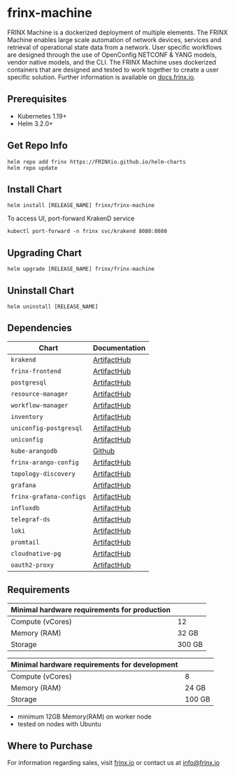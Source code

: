 # frinx-machine

FRINX Machine is a dockerized deployment of multiple elements. The FRINX Machine enables large scale automation of network devices, services and retrieval of operational state data from a network. User specific workflows are designed through the use of OpenConfig NETCONF & YANG models, vendor native models, and the CLI. The FRINX Machine uses dockerized containers that are designed and tested to work together to create a user specific solution. Further information is available on [docs.frinx.io](https://docs.frinx.io/frinx-machine/getting-started/).

## Prerequisites

* Kubernetes 1.19+
* Helm 3.2.0+

## Get Repo Info

```console
helm repo add frinx https://FRINXio.github.io/helm-charts
helm repo update
```

## Install Chart

```console
helm install [RELEASE_NAME] frinx/frinx-machine
```

To access UI, port-forward KrakenD service

```console
kubectl port-forward -n frinx svc/krakend 8080:8080
```

## Upgrading Chart

```console
helm upgrade [RELEASE_NAME] frinx/frinx-machine
```

## Uninstall Chart

```console
helm uninstall [RELEASE_NAME]
```

## Dependencies

| Chart | Documentation |
|-----------|-------------|
| `krakend` | [ArtifactHub](https://artifacthub.io/packages/helm/frinx-helm-charts/krakend) |
| `frinx-frontend` | [ArtifactHub](https://artifacthub.io/packages/helm/frinx-helm-charts/frinx-frontend) |
| `postgresql` | [ArtifactHub](https://artifacthub.io/packages/helm/bitnami/postgresql) |
| `resource-manager` | [ArtifactHub](https://artifacthub.io/packages/helm/frinx-helm-charts/resource-manager) |
| `workflow-manager` | [ArtifactHub](https://artifacthub.io/packages/helm/frinx-helm-charts/workflow-manager) |
| `inventory` | [ArtifactHub](https://artifacthub.io/packages/helm/frinx-helm-charts/inventory) |
| `uniconfig-postgresql` | [ArtifactHub](https://artifacthub.io/packages/helm/bitnami/postgresql) |
| `uniconfig` | [ArtifactHub](https://artifacthub.io/packages/helm/frinx-helm-charts/uniconfig) |
| `kube-arangodb` | [Github](https://github.com/arangodb/kube-arangodb) |
| `frinx-arango-config` | [ArtifactHub](https://artifacthub.io/packages/helm/frinx-helm-charts/frinx-arango-config) |
| `topology-discovery` | [ArtifactHub](https://artifacthub.io/packages/helm/frinx-helm-charts/topology-discovery) |
| `grafana` | [ArtifactHub](https://artifacthub.io/packages/helm/grafana/grafana) |
| `frinx-grafana-configs` | [ArtifactHub](https://artifacthub.io/packages/helm/frinx-helm-charts/frinx-grafana-configs) |
| `influxdb` | [ArtifactHub](https://artifacthub.io/packages/helm/influxdata/influxdb2) |
| `telegraf-ds` | [ArtifactHub](https://artifacthub.io/packages/helm/influxdata/telegraf-ds) |
| `loki` | [ArtifactHub](https://artifacthub.io/packages/helm/grafana/loki) |
| `promtail` | [ArtifactHub](https://artifacthub.io/packages/helm/grafana/promtail) |
| `cloudnative-pg` | [ArtifactHub](https://artifacthub.io/packages/helm/cloudnative-pg/cloudnative-pg) |
| `oauth2-proxy` | [ArtifactHub](https://artifacthub.io/packages/helm/oauth2-proxy/oauth2-proxy) |

## Requirements

| **Minimal hardware requirements for production** |                      |
|--------------------------------------------------|----------------------|
| Compute  (vCores)                                | 12                   |
| Memory (RAM)                                     | 32 GB                |
| Storage                                          | 300 GB               |

| **Minimal hardware requirements for development** |                      |
|---------------------------------------------------|----------------------|
| Compute  (vCores)                                 | 8                    |
| Memory (RAM)                                      | 24 GB                |
| Storage                                           | 100 GB               |

- minimum 12GB Memory(RAM) on worker node
- tested on nodes with Ubuntu

## Where to Purchase
For information regarding sales, visit [frinx.io](https://frinx.io/) or contact us at info@frinx.io
